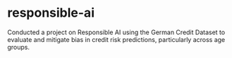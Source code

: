 # responsible-ai
Conducted a project on Responsible AI using the German Credit Dataset to evaluate and mitigate bias in credit risk predictions, particularly across age groups.
